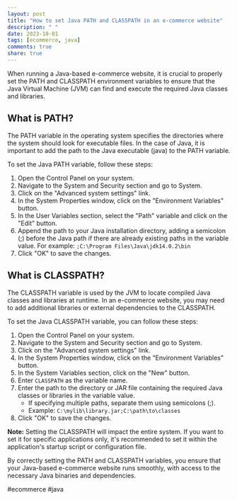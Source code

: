 ```yaml
---
layout: post
title: "How to set Java PATH and CLASSPATH in an e-commerce website"
description: " "
date: 2023-10-01
tags: [ecommerce, java]
comments: true
share: true
---
```


When running a Java-based e-commerce website, it is crucial to properly set the PATH and CLASSPATH environment variables to ensure that the Java Virtual Machine (JVM) can find and execute the required Java classes and libraries.

## What is PATH?

The PATH variable in the operating system specifies the directories where the system should look for executable files. In the case of Java, it is important to add the path to the Java executable (java) to the PATH variable.

To set the Java PATH variable, follow these steps:

1. Open the Control Panel on your system.
2. Navigate to the System and Security section and go to System.
3. Click on the "Advanced system settings" link.
4. In the System Properties window, click on the "Environment Variables" button.
5. In the User Variables section, select the "Path" variable and click on the "Edit" button.
6. Append the path to your Java installation directory, adding a semicolon (;) before the Java path if there are already existing paths in the variable value. For example: `;C:\Program Files\Java\jdk14.0.2\bin`
7. Click "OK" to save the changes.

## What is CLASSPATH?

The CLASSPATH variable is used by the JVM to locate compiled Java classes and libraries at runtime. In an e-commerce website, you may need to add additional libraries or external dependencies to the CLASSPATH.

To set the Java CLASSPATH variable, you can follow these steps:

1. Open the Control Panel on your system.
2. Navigate to the System and Security section and go to System.
3. Click on the "Advanced system settings" link.
4. In the System Properties window, click on the "Environment Variables" button.
5. In the System Variables section, click on the "New" button.
6. Enter `CLASSPATH` as the variable name.
7. Enter the path to the directory or JAR file containing the required Java classes or libraries in the variable value.
   - If specifying multiple paths, separate them using semicolons (;).
   - Example: `C:\mylib\library.jar;C:\path\to\classes`
8. Click "OK" to save the changes.

**Note:** Setting the CLASSPATH will impact the entire system. If you want to set it for specific applications only, it's recommended to set it within the application's startup script or configuration file.

By correctly setting the PATH and CLASSPATH variables, you ensure that your Java-based e-commerce website runs smoothly, with access to the necessary Java binaries and dependencies.

#ecommerce #java